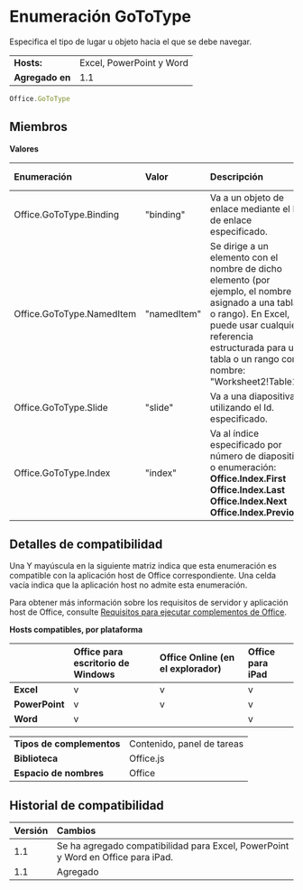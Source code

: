 
# <a name="gototype-enumeration"></a>Enumeración GoToType
Especifica el tipo de lugar u objeto hacia el que se debe navegar.

|||
|:-----|:-----|
|**Hosts:**|Excel, PowerPoint y Word|
|**Agregado en**|1.1|

```js
Office.GoToType
```


## <a name="members"></a>Miembros


**Valores**


|**Enumeración**|**Valor**|**Descripción**|**Clientes compatibles**|
|:-----|:-----|:-----|:-----|
|Office.GoToType.Binding|"binding"|Va a un objeto de enlace mediante el ID de enlace especificado.|Excel</br>Word|
|Office.GoToType.NamedItem|"namedItem"|Se dirige a un elemento con el nombre de dicho elemento (por ejemplo, el nombre asignado a una tabla o rango). En Excel, puede usar cualquier referencia estructurada para una tabla o un rango con nombre: "Worksheet2!Table1"|Excel|
|Office.GoToType.Slide|"slide"|Va a una diapositiva utilizando el Id. especificado.|PowerPoint|
|Office.GoToType.Index|"index"|Va al índice especificado por número de diapositiva o enumeración:</br>**Office.Index.First**</br>**Office.Index.Last**</br>**Office.Index.Next**</br>**Office.Index.Previous**|PowerPoint|

## <a name="support-details"></a>Detalles de compatibilidad


Una Y mayúscula en la siguiente matriz indica que esta enumeración es compatible con la aplicación host de Office correspondiente. Una celda vacía indica que la aplicación host no admite esta enumeración.


Para obtener más información sobre los requisitos de servidor y aplicación host de Office, consulte [Requisitos para ejecutar complementos de Office](../../docs/overview/requirements-for-running-office-add-ins.md).


**Hosts compatibles, por plataforma**


||**Office para escritorio de Windows**|**Office Online (en el explorador)**|**Office para iPad**|
|:-----|:-----|:-----|:-----|
|**Excel**|v|v|v|
|**PowerPoint**|v|v|v|
|**Word**|v||v|

|||
|:-----|:-----|
|**Tipos de complementos**|Contenido, panel de tareas|
|**Biblioteca**|Office.js|
|**Espacio de nombres**|Office|

## <a name="support-history"></a>Historial de compatibilidad




|**Versión**|**Cambios**|
|:-----|:-----|
|1.1|Se ha agregado compatibilidad para Excel, PowerPoint y Word en Office para iPad.|
|1.1|Agregado|
